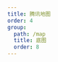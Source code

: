 ```yaml
---
title: 腾讯地图
order: 4
group:
  path: /map
  title: 底图
  order: 8
---
```


<code src="./tencent.tsx" compact="true" defaultShowCode="true"></code>
